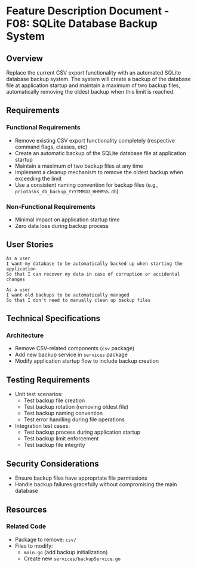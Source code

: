 # Feature Description Document - F08: SQLite Database Backup System

## Overview
Replace the current CSV export functionality with an automated SQLite database backup system. The system will create a backup of the database file at application startup and maintain a maximum of two backup files, automatically removing the oldest backup when this limit is reached.

## Requirements
### Functional Requirements
- Remove existing CSV export functionality completely (respective command flags, classes, etc)
- Create an automatic backup of the SQLite database file at application startup
- Maintain a maximum of two backup files at any time
- Implement a cleanup mechanism to remove the oldest backup when exceeding the limit
- Use a consistent naming convention for backup files (e.g., `priotasks_db_backup_YYYYMMDD_HHMMSS.db`)

### Non-Functional Requirements
- Minimal impact on application startup time
- Zero data loss during backup process

## User Stories
```
As a user
I want my database to be automatically backed up when starting the application
So that I can recover my data in case of corruption or accidental changes

As a user
I want old backups to be automatically managed
So that I don't need to manually clean up backup files
```

## Technical Specifications
### Architecture
- Remove CSV-related components (`csv` package)
- Add new backup service in `services` package
- Modify application startup flow to include backup creation

## Testing Requirements
- Unit test scenarios:
  - Test backup file creation
  - Test backup rotation (removing oldest file)
  - Test backup naming convention
  - Test error handling during file operations
- Integration test cases:
  - Test backup process during application startup
  - Test backup limit enforcement
  - Test backup file integrity

## Security Considerations
- Ensure backup files have appropriate file permissions
- Handle backup failures gracefully without compromising the main database

## Resources
### Related Code
- Package to remove: `csv/`
- Files to modify:
  - `main.go` (add backup initialization)
  - Create new `services/backupService.go`
